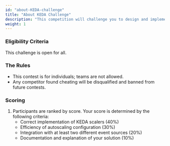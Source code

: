 ```yaml
---
id: "about-KEDA-challenge"
title: "About KEDA Challenge"
description: "This competition will challenge you to design and implement event-driven autoscaling for Kubernetes applications using KEDA (Kubernetes Event-driven Autoscaling). You'll learn how to set up KEDA, configure scalers, and optimize autoscaling for various event sources in a microservices architecture."
weight: 1
---
```


### Eligibility Criteria

This challenge is open for all.

### The Rules

- This contest is for individuals; teams are not allowed.
- Any competitor found cheating will be disqualified and banned from future contests.

### Scoring

1. Participants are ranked by score. Your score is determined by the following criteria:
    - Correct implementation of KEDA scalers (40%)
    - Efficiency of autoscaling configuration (30%)
    - Integration with at least two different event sources (20%)
    - Documentation and explanation of your solution (10%)
